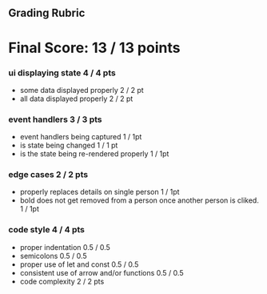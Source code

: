 ## Grading Rubric

# Final Score: 13 / 13 points

### ui displaying state 4 / 4 pts
- some data displayed properly 2 / 2 pt
- all data displayed properly 2 / 2 pt

### event handlers 3 / 3 pts
- event handlers being captured 1 / 1pt
- is state being changed 1 / 1 pt
- is the state being re-rendered properly 1 / 1pt
### edge cases 2 / 2 pts
- properly replaces details on single person 1 / 1pt
- bold does not get removed from a person once another person is cliked. 1 / 1pt
### code style 4 / 4 pts
- proper indentation 0.5 / 0.5
- semicolons 0.5 / 0.5
- proper use of let and const 0.5 / 0.5
- consistent use of arrow and/or functions 0.5 / 0.5
- code complexity 2 / 2 pts
